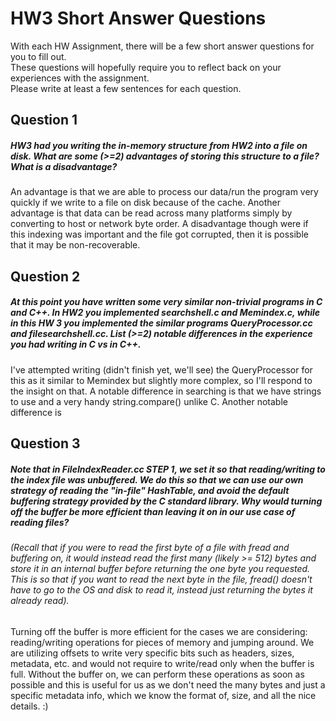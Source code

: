 # HW3 Short Answer Questions  
With each HW Assignment, there will be a few short answer questions for you to fill out.  
These questions will hopefully require you to reflect back on your experiences with the assignment.  
Please write at least a few sentences for each question.

## Question 1
##### HW3 had you writing the in-memory structure from HW2 into a file on disk. What are some (>=2) advantages of storing this structure to a file? What is a disadvantage?
An advantage is that we are able to process our data/run the program very
quickly if we write to a file on disk because of the cache.  Another advantage
is that data can be read across many platforms simply by converting to host
or network byte order.  A disadvantage though were if this indexing was important
and the file got corrupted, then it is possible that it may be non-recoverable.

## Question 2
##### At this point you have written some very similar non-trivial programs in C and C++. In HW2 you implemented searchshell.c and Memindex.c, while in this HW 3 you implemented the similar programs QueryProcessor.cc and filesearchshell.cc. List (>=2) notable differences in the experience you had writing in C vs in C++.
I've attempted writing (didn't finish yet, we'll see) the QueryProcessor for 
this as it similar to Memindex but slightly more complex, so I'll respond to the
insight on that.  A notable difference in searching is that we have strings to 
use and a very handy string.compare() unlike C.  Another notable difference is

## Question 3
##### Note that in FileIndexReader.cc STEP 1, we set it so that reading/writing to the index file was unbuffered. We do this so that we can use our own strategy of reading the "in-file" HashTable, and avoid the default buffering strategy provided by the C standard library. Why would turning off the buffer be more efficient than leaving it on in our use case of reading files?  
###### (Recall that if you were to read the first byte of a file with fread and buffering on, it would instead read the first many (likely >= 512) bytes and store it in an internal buffer before returning the one byte you requested. This is so that if you want to read the next byte in the file, fread() doesn't have to go to the OS and disk to read it, instead just returning the bytes it already read).
Turning off the buffer is more efficient for the cases we are considering:
reading/writing operations for pieces of memory and jumping around.  We are 
utilizing offsets to write very specific bits such as headers, sizes, metadata,
etc. and would not require to write/read only when the buffer is full.  Without
the buffer on, we can perform these operations as soon as possible and this is
useful for us as we don't need the many bytes and just a specific metadata info,
which we know the format of, size, and all the nice details.  :)